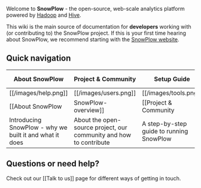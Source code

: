 Welcome to **SnowPlow** - the open-source, web-scale analytics platform powered by [Hadoop](hadoop) and [Hive](hive).

This wiki is the main source of documentation for **developers** working with (or contributing to) the SnowPlow project. If this is your first time hearing about SnowPlow, we recommend starting with the [SnowPlow website][website].

## Quick navigation

| About SnowPlow             | Project & Community              | Setup Guide          | Technical Documentation                  |
|----------------------------|---------------------------------|-------------------------------|---------------------------|
| [[/images/help.png]] | [[/images/users.png]] | [[/images/tools.png]] | [[/images/database.png]] |
| [[About SnowPlow|SnowPlow-overview]] | [[Project & Community|SnowPlow-project-and-community]]       | [[Setup Guide|Setting-up-SnowPlow] | [[Technical Documentation|SnowPlow-technical-documentation]]|
| Introducing SnowPlow - why we built it and what it does | About the open-source project, our community and how to contribute | A step-by-step guide to running SnowPlow | Detailed technical documentation on SnowPlow and its five sub-systems |

## Questions or need help?

Check out our [[Talk to us]] page for different ways of getting in touch.

[website]: http://snowplowanalytics.com
[hadoop]: http://hadoop.apache.org/
[hive]: http://hive.apache.org/